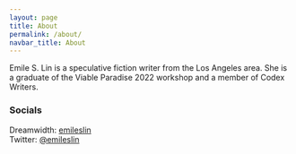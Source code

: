 ```yaml
---
layout: page
title: About
permalink: /about/
navbar_title: About
---
```


Emile S. Lin is a speculative fiction writer from the Los Angeles area. She is a graduate of the Viable Paradise 2022 workshop and a member of Codex Writers.

### Socials
Dreamwidth: [emileslin](https://emileslin.dreamwidth.org/)<br>
Twitter: [@emileslin](https://twitter.com/emileslin)<br>

